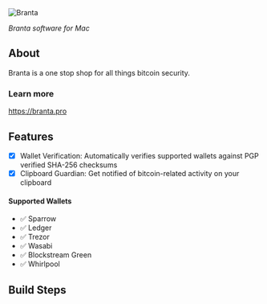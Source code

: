 <picture>
  <source media="(prefers-color-scheme: dark)" srcset="goldwhitecropped.png">
  <source media="(prefers-color-scheme: light)" srcset="goldblackcropped.jpeg">
  <img alt="Branta" src="Branta/Assets/goldblackcropped.jpg">
</picture>

*Branta software for Mac*

## About
Branta is a one stop shop for all things bitcoin security.

### Learn more
https://branta.pro

## Features
 - [X] Wallet Verification: Automatically verifies supported wallets against PGP verified SHA-256 checksums
 - [X] Clipboard Guardian: Get notified of bitcoin-related activity on your clipboard

#### Supported Wallets
- ✅ Sparrow 
- ✅ Ledger
- ✅ Trezor
- ✅ Wasabi
- ✅ Blockstream Green
- ✅ Whirlpool

## Build Steps
